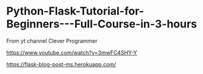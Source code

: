 # Python-Flask-Tutorial-for-Beginners---Full-Course-in-3-hours
From yt channel  Clever Programmer

https://www.youtube.com/watch?v=3mwFC4SHY-Y

https://flask-blog-post-ms.herokuapp.com/
